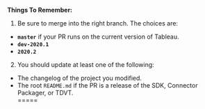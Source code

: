 **Things To Remember:** 

1. Be sure to merge into the right branch. The choices are:
* **`master`** if your PR runs on the current version of Tableau.
* **`dev-2020.1`**
* **`2020.2`**
2. You should update at least one of the following:
* The changelog of the project you modified.
* The root `README.md` if the PR is a release of the SDK, Connector Packager, or TDVT.  
=====
